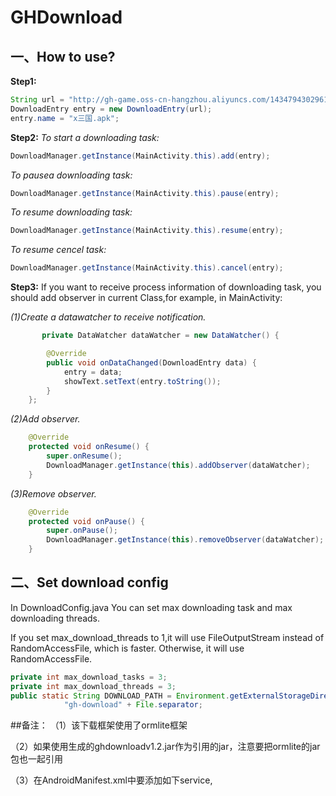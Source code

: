 # GHDownload
## 一、How to use?
**Step1:**
```java 
String url = "http://gh-game.oss-cn-hangzhou.aliyuncs.com/1434794302961350.apk";
DownloadEntry entry = new DownloadEntry(url);
entry.name = "x三国.apk";
```
**Step2:**
*To start a downloading task:*
```java 
DownloadManager.getInstance(MainActivity.this).add(entry);
```
*To pausea downloading task:*
```java 
DownloadManager.getInstance(MainActivity.this).pause(entry);
```
*To resume downloading task:*
```java 
DownloadManager.getInstance(MainActivity.this).resume(entry);
```
*To resume cencel task:*
```java 
DownloadManager.getInstance(MainActivity.this).cancel(entry);
```
**Step3:**
    If you want to receive process information of downloading task, you should add observer in current Class,for example, in MainActivity:
    
*(1)Create a datawatcher to receive notification.*
```java 
       private DataWatcher dataWatcher = new DataWatcher() {

		@Override
		public void onDataChanged(DownloadEntry data) {
			entry = data;
			showText.setText(entry.toString());
		}
	};
```
*(2)Add observer.*
```java 
    @Override
    protected void onResume() {
        super.onResume();
		DownloadManager.getInstance(this).addObserver(dataWatcher);
    }
```
*(3)Remove observer.*
```java 
    @Override
    protected void onPause() {
        super.onPause();
        DownloadManager.getInstance(this).removeObserver(dataWatcher);
    }
```
## 二、Set download config
In DownloadConfig.java
You can set max downloading task and max downloading threads.

If you set max_download_threads to 1,it will use FileOutputStream instead of RandomAccessFile, which is faster. Otherwise, it will use RandomAccessFile.


```java 
private int max_download_tasks = 3;
private int max_download_threads = 3;
public static String DOWNLOAD_PATH = Environment.getExternalStorageDirectory() + File.separator +
    		"gh-download" + File.separator;
```
##备注：
（1）该下载框架使用了ormlite框架

（2）如果使用生成的ghdownloadv1.2.jar作为引用的jar，注意要把ormlite的jar包也一起引用

（3）在AndroidManifest.xml中要添加如下service,<service android:name="com.gh.ghdownload.core.DownloadService" >
